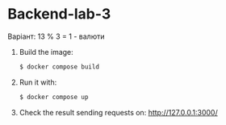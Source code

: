 # Backend-lab-3

Варіант:
13 % 3 = 1 - валюти

1. Build the image:
    ```bash
    $ docker compose build
    ```

2. Run it with:
    ```bash
    $ docker compose up
    ```

3. Check the result sending requests on: http://127.0.0.1:3000/
